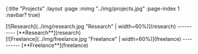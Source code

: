 {:title "Projects"
 :layout :page
 :mimg "../img/projects.jpg"
 :page-index 1
 :navbar? true}

<div class="row text-center">
<div class="col-lg-6">
[![Research](../img/research.jpg "Research" | width=60%)](research)
----------
[**Research**](research)
</div>
<div class="col-lg-6">
[![Freelance](../img/freelance.jpg "Freelance" | width=60%)](freelance)
----------
[**Freelance**](freelance)
</div>
</div>
